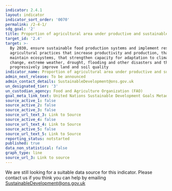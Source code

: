 ```yaml
---
indicator: 2.4.1
layout: indicator
indicator_sort_order: '0070'
permalink: /2-4-1/
sdg_goal: '2'
title: Proportion of agricultural area under productive and sustainable agriculture
target_id: '2.4'
target: >-
  By 2030, ensure sustainable food production systems and implement resilient
  agricultural practices that increase productivity and production, that help
  maintain ecosystems, that strengthen capacity for adaptation to climate
  change, extreme weather, drought, flooding and other disasters and that
  progressively improve land and soil quality
indicator_name: Proportion of agricultural area under productive and sustainable agriculture
admin_next_release: To be announced
admin_contact_details: SustainableDevelopment@ons.gov.uk
un_designated_tier: '3'
un_custodian_agency: Food and Agriculture Organization (FAO)
goal_meta_link_text: United Nations Sustainable Development Goals Metadata (PDF 4.0 MB)
source_active_1: false
source_active_2: false
source_active_3: false
source_url_text_3: Link to Source
source_active_4: false
source_url_text_4: Link to Source
source_active_5: false
source_url_text_5: Link to Source
reporting_status: notstarted
published: true
data_non_statistical: false
graph_type: line
source_url_3: Link to source
---
```

We are still looking for a suitable data source for this indicator. Please contact us if you think you can help by emailing <SustainableDevelopment@ons.gov.uk>
